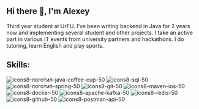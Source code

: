 ## Hi there 👋, I'm Alexey

Third year student at UrFU. I’ve been writing backend in Java for 2 years now and implementing several student and other projects. I take an active part in various IT events from university partners and hackathons. I do tutoring, learn English and play sports.

## Skills:
![icons8-логотип-java-coffee-cup-50](https://github.com/user-attachments/assets/e4899d86-20dd-4b85-80f6-fd1ec95527e5)
![icons8-sql-50](https://github.com/user-attachments/assets/f9bf3582-4463-444e-9b33-9bb2722118e1)
![icons8-логотип-spring-50](https://github.com/user-attachments/assets/5af83dbb-caaf-4f9a-ba7e-08204269ba14)
![icons8-git-50](https://github.com/user-attachments/assets/61d736ca-f412-4a6e-bac4-09db2489660b)
![icons8-maven-ios-50](https://github.com/user-attachments/assets/5f5a10e0-b93d-4487-af6e-703f8c5ed0c5)
![icons8-docker-50](https://github.com/user-attachments/assets/cb72c44f-92d0-404f-a90f-de20bf32b85d)
![icons8-apache-kafka-50](https://github.com/user-attachments/assets/7b165bbe-d0a1-4288-b484-4df5a10a53c4)
![icons8-redis-50](https://github.com/user-attachments/assets/848116c2-2d75-4bc8-b0f2-303918efb667)
![icons8-github-50](https://github.com/user-attachments/assets/a8c85afb-60e1-4ea2-bb85-9edb4360e337)
![icons8-postman-api-50](https://github.com/user-attachments/assets/2e2a90cd-adcd-4900-944c-c68a00952738)

<!--
**AlexeyShtamov/AlexeyShtamov** is a ✨ _special_ ✨ repository because its `README.md` (this file) appears on your GitHub profile.

Here are some ideas to get you started:

- 🔭 I’m currently working on ...
- 🌱 I’m currently learning ...
- 👯 I’m looking to collaborate on ...
- 🤔 I’m looking for help with ...
- 💬 Ask me about ...
- 📫 How to reach me: ...
- 😄 Pronouns: ...
- ⚡ Fun fact: ...
-->
